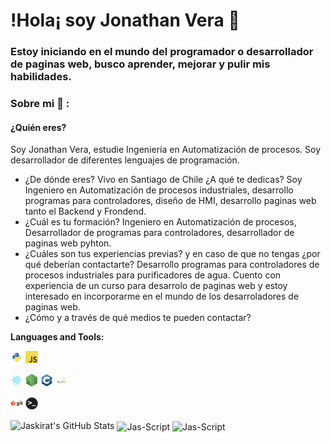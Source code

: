 # !Hola¡ soy Jonathan Vera 👋

### Estoy iniciando en el mundo del programador o desarrollador de paginas web, busco aprender, mejorar y pulir mis habilidades.

### Sobre mi 🤵 :
#### ¿Quién eres?
Soy Jonathan Vera, estudie Ingeniería en Automatización de procesos. Soy desarrollador de diferentes lenguajes de programación.
- ¿De dónde eres? 
Vivo en Santiago de Chile
¿A qué te dedicas?
Soy Ingeniero en Automatización de procesos industriales, desarrollo programas para controladores, diseño de HMI, desarrollo paginas web tanto el Backend y Frondend.
- ¿Cuál es tu formación?
Ingeniero en Automatización de procesos, Desarrollador de programas para controladores, desarrollador de paginas web pyhton.
- ¿Cuáles son tus experiencias previas? y en caso de que no tengas ¿por qué deberían contactarte?
Desarrollo programas para controladores de procesos industriales para purificadores de agua.
Cuento con experiencia de un curso para desarrolo de paginas web y estoy interesado en incorporarme en el mundo de los desarroladores de paginas web.
- ¿Cómo y a través de qué medios te pueden contactar?

**Languages and Tools:**  


<code><img height="20" src="https://raw.githubusercontent.com/github/explore/80688e429a7d4ef2fca1e82350fe8e3517d3494d/topics/python/python.png"></code>
<code><img height="20" src="https://raw.githubusercontent.com/github/explore/80688e429a7d4ef2fca1e82350fe8e3517d3494d/topics/javascript/javascript.png"></code>

<code><img height="20" src="https://raw.githubusercontent.com/github/explore/80688e429a7d4ef2fca1e82350fe8e3517d3494d/topics/react/react.png"></code>
<code><img height="20" src="https://raw.githubusercontent.com/github/explore/80688e429a7d4ef2fca1e82350fe8e3517d3494d/topics/nodejs/nodejs.png"></code>
<code><img height="20" src="https://raw.githubusercontent.com/github/explore/80688e429a7d4ef2fca1e82350fe8e3517d3494d/topics/cpp/cpp.png"></code>
<code><img height="20" src="https://raw.githubusercontent.com/github/explore/80688e429a7d4ef2fca1e82350fe8e3517d3494d/topics/mysql/mysql.png"></code>

<code><img height="20" src="https://raw.githubusercontent.com/github/explore/80688e429a7d4ef2fca1e82350fe8e3517d3494d/topics/git/git.png"></code>
<code><img height="20" src="https://raw.githubusercontent.com/github/explore/80688e429a7d4ef2fca1e82350fe8e3517d3494d/topics/terminal/terminal.png"></code>

<img src="https://github-readme-stats.vercel.app/api?username=Jas-Script&show_icons=true&hide_border=true&count_private=true&theme=shades-of-purple&icon_color=fad000" alt="Jaskirat's GitHub Stats">
<img align="center" src="https://github-readme-streak-stats.herokuapp.com/?user=Jas-Script&count_private=true&theme=radical" alt="Jas-Script" />
<img align="center" width=500 src="https://github-readme-stats.vercel.app/api/top-langs/?username=Jas-Script&count_private=true&theme=radical" alt="Jas-Script" />


